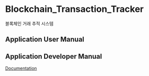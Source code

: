 # Blockchain_Transaction_Tracker
블록체인 거래 추적 시스템

## Application User Manual


## Application Developer Manual
[Documentation](../backend/README.md)
